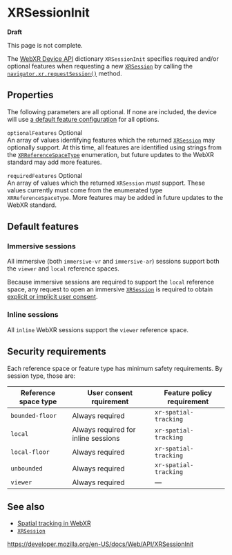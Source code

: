 XRSessionInit
=============

**Draft**

This page is not complete.

The [WebXR Device API](webxr_device_api) dictionary `XRSessionInit` specifies required and/or optional features when requesting a new [`XRSession`](xrsession) by calling the [`navigator.xr.requestSession()`](xrsystem/requestsession) method.

Properties
----------

The following parameters are all optional. If none are included, the device will use [a default feature configuration](#default_features) for all options.

 `optionalFeatures` <span class="badge inline optional">Optional</span>   
An array of values identifying features which the returned [`XRSession`](xrsession) may optionally support. At this time, all features are identified using strings from the [`XRReferenceSpaceType`](xrreferencespacetype) enumeration, but future updates to the WebXR standard may add more features.

 `requiredFeatures` <span class="badge inline optional">Optional</span>   
An array of values which the returned `XRSession` *must* support. These values currently must come from the enumerated type `XRReferenceSpaceType`. More features may be added in future updates to the WebXR standard.

Default features
----------------

### Immersive sessions

All immersive (both `immersive-vr` and `immersive-ar`) sessions support both the `viewer` and `local` reference spaces.

Because immersive sessions are required to support the `local` reference space, any request to open an immersive [`XRSession`](xrsession) is required to obtain [explicit or implicit user consent](webxr_device_api#user_intent).

### Inline sessions

All `inline` WebXR sessions support the `viewer` reference space.

Security requirements
---------------------

Each reference space or feature type has minimum safety requirements. By session type, those are:

<table><thead><tr class="header"><th>Reference space type</th><th>User consent rquirement</th><th>Feature policy requirement</th></tr></thead><tbody><tr class="odd"><td><code>bounded-floor</code></td><td>Always required</td><td><code>xr-spatial-tracking</code></td></tr><tr class="even"><td><code>local</code></td><td>Always required for inline sessions</td><td><code>xr-spatial-tracking</code></td></tr><tr class="odd"><td><code>local-floor</code></td><td>Always required</td><td><code>xr-spatial-tracking</code></td></tr><tr class="even"><td><code>unbounded</code></td><td>Always required</td><td><code>xr-spatial-tracking</code></td></tr><tr class="odd"><td><code>viewer</code></td><td>Always required</td><td>—</td></tr></tbody></table>

See also
--------

-   [Spatial tracking in WebXR](webxr_device_api/spatial_tracking)
-   [`XRSession`](xrsession)

<a href="https://developer.mozilla.org/en-US/docs/Web/API/XRSessionInit" class="_attribution-link">https://developer.mozilla.org/en-US/docs/Web/API/XRSessionInit</a>
